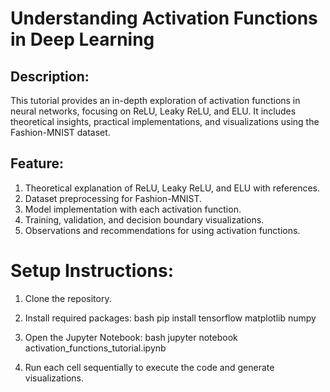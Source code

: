 # Understanding Activation Functions in Deep Learning

## Description:  
This tutorial provides an in-depth exploration of activation functions in neural networks, focusing on ReLU, Leaky ReLU, and ELU. It includes theoretical insights, practical implementations, and visualizations using the Fashion-MNIST dataset.

## Feature:
1. Theoretical explanation of ReLU, Leaky ReLU, and ELU with references.
2. Dataset preprocessing for Fashion-MNIST.
3. Model implementation with each activation function.
4. Training, validation, and decision boundary visualizations.
5. Observations and recommendations for using activation functions.


# Setup Instructions:
1. Clone the repository.
2. Install required packages:
   bash
   pip install tensorflow matplotlib numpy
   
3. Open the Jupyter Notebook:
   bash
   jupyter notebook activation_functions_tutorial.ipynb
   
4. Run each cell sequentially to execute the code and generate visualizations.
